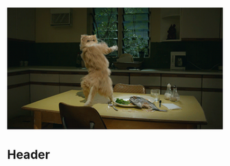 ![Dancing Cat](/uploads/dancing-cat.gif "Dancing Cat")<!-- TITLE: Home -->
<!-- SUBTITLE: A quick summary of Home -->

# Header